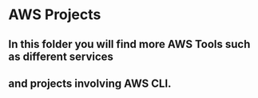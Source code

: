 # AWS Projects

## In this folder you will find more AWS Tools such as different services
## and projects involving AWS CLI.



